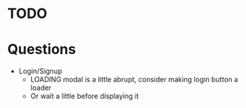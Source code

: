 # TODO

# Questions

- Login/Signup
    - LOADING modal is a little abrupt, consider making login button a loader
    - Or wait a little before displaying it